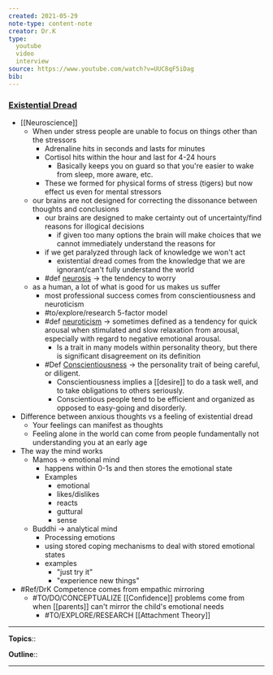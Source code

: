 ```yaml
---
created: 2021-05-29
note-type: content-note
creator: Dr.K
type:
  youtube
  video
  interview
source: https://www.youtube.com/watch?v=UUC8qF5iDag
bib:
---
```


### [Existential Dread](https://www.youtube.com/watch?v=UUC8qF5iDag)
- [[Neuroscience]]
	- When under stress people are unable to focus on things other than the stressors
		- Adrenaline hits in seconds and lasts for minutes
		- Cortisol hits within the hour and last for 4-24 hours
			- Basically keeps you on guard so that you're easier to wake from sleep, more aware, etc.
		- These we formed for physical forms of stress (tigers) but now effect us even for mental stressors 
	- our brains are not designed for correcting the dissonance between thoughts and conclusions
		- our brains are designed to make certainty out of uncertainty/find reasons for illogical decisions
			- if given too many options the brain will make choices that we cannot immediately understand the reasons for
		- if we get paralyzed through lack of knowledge we won't act 
			- existential dread comes from the knowledge that we are ignorant/can't fully understand the world
		- #def [neurosis](https://en.wikipedia.org/wiki/neurosis) -> the tendency to worry
	- as a human, a lot of what is good for us makes us suffer
		- most professional success comes from conscientiousness and neuroticism 
		- #to/explore/research  5-factor model
		- #def [neuroticism](https://en.wikipedia.org/wiki/neuroticism) -> sometimes defined as a tendency for quick arousal when stimulated and slow relaxation from arousal, especially with regard to negative emotional arousal.
			- Is a trait in many models within personality theory, but there is significant disagreement on its definition
		- #Def [Conscientiousness](https://en.wikipedia.org/wiki/Conscientiousness) -> the personality trait of being careful, or diligent. 
			- Conscientiousness implies a [[desire]] to do a task well, and to take obligations to others seriously. 
			- Conscientious people tend to be efficient and organized as opposed to easy-going and disorderly.
- Difference between anxious thoughts vs a feeling of existential dread
	- Your feelings can manifest as thoughts
	- Feeling alone in the world can come from people fundamentally not understanding you at an early age
- The way the mind works 
	- Mamos -> emotional mind
		- happens within 0-1s and then stores the emotional state
		- Examples
			- emotional
			- likes/dislikes
			- reacts
			- guttural
			- sense
	- Buddhi -> analytical mind
		- Processing emotions
		- using stored coping mechanisms to deal with stored emotional states
		- examples
			- "just try it"
			- "experience new things"
- #Ref/DrK Competence comes from empathic mirroring
	- #TO/DO/CONCEPTUALIZE [[Confidence]] problems come from when [[parents]] can't mirror the child's emotional needs
		- #TO/EXPLORE/RESEARCH  [[Attachment Theory]]

---


**Topics**:: 

**Outline**::

--- 



